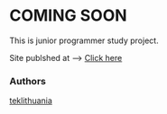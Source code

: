 # COMING SOON
This is junior programmer study project.

Site publshed at --> [Click here](https://teklithuania.github.io/6-coming-soon/index.html)


### Authors
[teklithuania](https://github.com/teklithuania)
